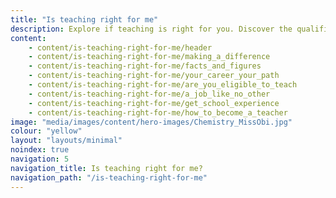 ```yaml
---
title: "Is teaching right for me"
description: Explore if teaching is right for you. Discover the qualifications you need to train to teach and read stories from real life teachers.
content:
    - content/is-teaching-right-for-me/header
    - content/is-teaching-right-for-me/making_a_difference
    - content/is-teaching-right-for-me/facts_and_figures
    - content/is-teaching-right-for-me/your_career_your_path
    - content/is-teaching-right-for-me/are_you_eligible_to_teach
    - content/is-teaching-right-for-me/a_job_like_no_other
    - content/is-teaching-right-for-me/get_school_experience
    - content/is-teaching-right-for-me/how_to_become_a_teacher
image: "media/images/content/hero-images/Chemistry_MissObi.jpg"
colour: "yellow"
layout: "layouts/minimal"
noindex: true
navigation: 5
navigation_title: Is teaching right for me?
navigation_path: "/is-teaching-right-for-me"
---
```

